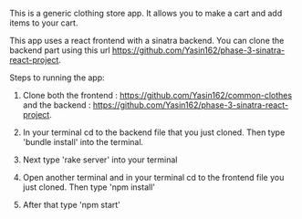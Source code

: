 This is a generic clothing store app. It allows you to make a cart and add items to your cart.

This app uses a react frontend with a sinatra backend. You can clone the backend part using this url https://github.com/Yasin162/phase-3-sinatra-react-project.

Steps to running the app:

1. Clone both the frontend : https://github.com/Yasin162/common-clothes and the backend : https://github.com/Yasin162/phase-3-sinatra-react-project.

2. In your terminal cd to the backend file that you just cloned. Then type 'bundle install' into the terminal.

3. Next type 'rake server' into your terminal

4. Open another terminal and in your terminal cd to the frontend file you just cloned. Then type 'npm install'

5. After that type 'npm start'
